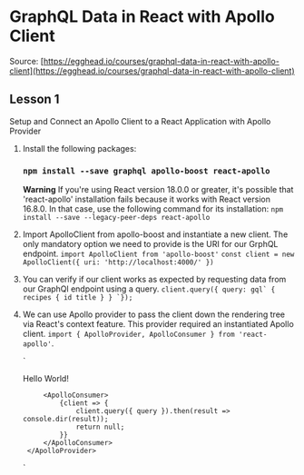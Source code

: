 # GraphQL Data in React with Apollo Client
Source: [https://egghead.io/courses/graphql-data-in-react-with-apollo-client](https://egghead.io/courses/graphql-data-in-react-with-apollo-client)
## Lesson 1

Setup and Connect an Apollo Client to a React Application with Apollo Provider

1. Install the following packages:
    ### `npm install --save graphql apollo-boost react-apollo`

    **Warning**
    If you're using React version 18.0.0 or greater, it's possible that 'react-apollo' installation fails because it works with React version 16.8.0. In that case, use the following command for its installation: `npm install --save --legacy-peer-deps react-apollo`

2. Import ApolloClient from apollo-boost and instantiate a new client. The only mandatory option we need to provide is the URI for our GrphQL endpoint.
    `import ApolloClient from 'apollo-boost'`
    `const client = new ApolloClient({ uri: 'http://localhost:4000/' })`

3. You can verify if our client works as expected by requesting data from our GraphQl endpoint using a query.
    ``client.query({ query: gql`
        {
            recipes {
                id
                title
            }
        }
    `});``

4. We can use Apollo provider to pass the client down the rendering tree via React's context feature. This provider required an instantiated Apollo client.
    `import { ApolloProvider, ApolloConsumer } from 'react-apollo'`.

    `
        <ApolloProvider client={client}>
            <div>Hello World!</div>

            <ApolloConsumer>
                {client => {
                    client.query({ query }).then(result => console.dir(result));
                    return null;
                }}
            </ApolloConsumer>
        </ApolloProvider>
    `

